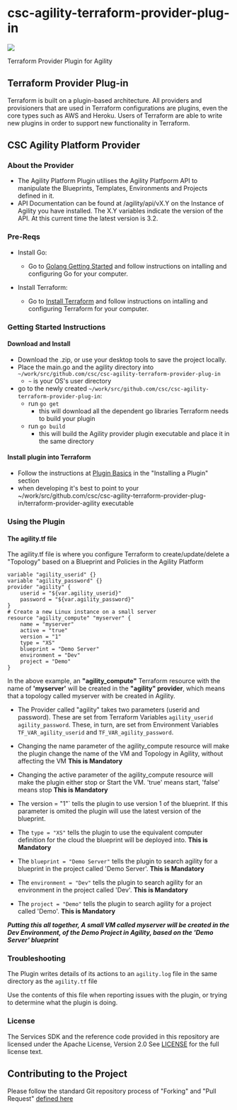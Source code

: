 # csc-agility-terraform-provider-plug-in
[<img src="http://assets1.csc.com/home/images/logo.png">](http://csc.com/)

Terraform Provider Plugin for Agility



## Terraform Provider Plug-in
Terraform is built on a plugin-based architecture. All providers and provisioners that are used in Terraform configurations are plugins, even the core types such as AWS and Heroku. Users of Terraform are able to write new plugins in order to support new functionality in Terraform. 

## CSC Agility Platform Provider 
### About the Provider
- The Agility Platform Plugin utilises the Agility Platfporm API to manipulate the Blueprints, Templates, Environments and Projects defined in it.
- API Documentation can be found at /agility/api/vX.Y on the Instance of Agility you have installed. The X.Y variables indicate the version of the API. At this current time the latest version is 3.2.

### Pre-Reqs
- Install Go: 
    + Go to [Golang Getting Started](https://golang.org/doc/install) and follow instructions on intalling and configuring Go for your computer.

- Install Terraform:
   + Go to [Install Terraform](https://www.terraform.io/intro/getting-started/install.html) and follow instructions on intalling and configuring Terraform for your computer.
 
### Getting Started Instructions
#### Download and Install
- Download the .zip, or use your desktop tools to save the project locally.
- Place the main.go and the agility directory into ```~/work/src/github.com/csc/csc-agility-terraform-provider-plug-in```
   + ```~``` is your OS's user directory
- go to the newly created ```~/work/src/github.com/csc/csc-agility-terraform-provider-plug-in```:
   + run ```go get```  
      + this will download all the dependent go libraries Terraform needs to build your plugin  
   + run ```go build```  
      + this will build the Agility provider plugin executable and place it in the same directory  

#### Install plugin into Terraform
- Follow the instructions at [Plugin Basics](https://www.terraform.io/docs/plugins/basics.html) in the "Installing a Plugin" section
- when developing it's best to point to your ~/work/src/github.com/csc/csc-agility-terraform-provider-plug-in/terraform-provider-agility executable


### Using the Plugin
#### The agility.tf file
The agility.tf file is where you configure Terraform to create/update/delete a "Topology" based on a Blueprint and Policies in the Agility Platform

```
variable "agility_userid" {}
variable "agility_password" {}
provider "agility" {
    userid = "${var.agility_userid}"
    password = "${var.agility_password}"
}
# Create a new Linux instance on a small server
resource "agility_compute" "myserver" {
    name = "myserver"
    active = "true"
    version = "1"
    type = "XS"
    blueprint = "Demo Server"
    environment = "Dev"
    project = "Demo"
}
```

In the above example, an **"agility_compute"** Terraform resource with the name of **'myserver'** will be created in the **"agility" provider**, which means that a topology called myserver with be created in Agility.

- The Provider called "agility" takes two parameters (userid and password). These are set from Terraform Variables ```agility_userid``` ```agility_password```. These, in turn, are set from Environment Variables ```TF_VAR_agility_userid``` and ```TF_VAR_agility_password```.

- Changing the name parameter of the agility_compute resource will make the plugin change the name of the VM and Topology in Agility, without affecting the VM **This is Mandatory**

- Changing the active parameter of the agility_compute resource will make the plugin either stop or Start the VM. 'true' means start, 'false' means stop **This is Mandatory**

- The version = "1"` tells the plugin to use version 1 of the blueprint. If this parameter is omited the plugin will use the latest version of the blueprint.

- The `type = "XS"` tells the plugin to use the equivalent computer definition for the cloud the blueprint will be deployed into. **This is Mandatory**

- The `blueprint = "Demo Server"` tells the plugin to search agility for a blueprint in the project called 'Demo Server'. **This is Mandatory**

- The `environment = "Dev"` tells the plugin to search agility for an environment in the project called 'Dev'. **This is Mandatory**

- The `project = "Demo"` tells the plugin to search agility for a project called 'Demo'. **This is Mandatory**

***Putting this all together, A small VM called myserver will be created in the Dev Environment, of the Demo Project in Agility, based on the 'Demo Server' blueprint***

### Troubleshooting
The Plugin writes details of its actions to an ```agility.log``` file in the same directory as the ```agility.tf``` file

Use the contents of this file when reporting issues with the plugin, or trying to determine what the plugin is doing.

### License
The Services SDK and the reference code provided in this repository are licensed under the Apache License, Version 2.0
See [LICENSE](https://github.com/csc/csc-agility-terraform-provider-plug-in/blob/master/LICENSE) for the full license text.

## Contributing to the Project
Please follow the standard Git repository process of "Forking" and "Pull Request" [defined here](https://guides.github.com/activities/forking/)

